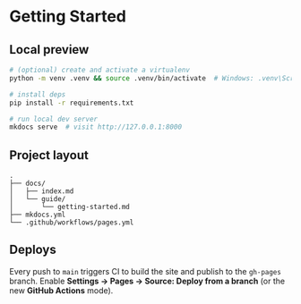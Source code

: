 # Getting Started

## Local preview

```bash
# (optional) create and activate a virtualenv
python -m venv .venv && source .venv/bin/activate  # Windows: .venv\Scripts\activate

# install deps
pip install -r requirements.txt

# run local dev server
mkdocs serve  # visit http://127.0.0.1:8000
```

## Project layout

```
.
├── docs/
│   ├── index.md
│   └── guide/
│       └── getting-started.md
├── mkdocs.yml
└── .github/workflows/pages.yml
```

## Deploys

Every push to `main` triggers CI to build the site and publish to the `gh-pages` branch.
Enable **Settings → Pages → Source: Deploy from a branch** (or the new **GitHub Actions** mode).